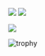 ![](https://github-profile-summary-cards.vercel.app/api/cards/stats?username=shunya9811)
![](https://github-profile-summary-cards.vercel.app/api/cards/repos-per-language?username=shunya9811)

![](https://github-profile-summary-cards.vercel.app/api/cards/profile-details?username=shunya9811)

![trophy](https://github-profile-trophy.vercel.app/?username=moritanuki&column=7&margin-w=30&margin-h=15)
